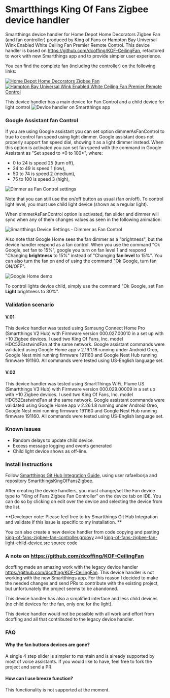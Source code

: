 # Smartthings King Of Fans Zigbee device handler
Smartthings device handler for Home Depot Home Decorators Zigbee Fan (and fan controller) produced by King of Fans or Hampton Bay Universal Wink Enabled White Ceiling Fan Premier Remote Control. This device handler is based on  https://github.com/dcoffing/KOF-CeilingFan, refactored to work with new Smartthings app and to provide simpler user experience.

You can find the complete fan (including the controller) on the following links:

[![Home Depot Home Decorators Zigbee Fan](images/home-decorators-collection-ceiling-fan.jpg)](https://www.homedepot.com/p/Home-Decorators-Collection-Gardinier-52-in-LED-Indoor-Brushed-Nickel-WINK-Enabled-Smart-Ceiling-Fan-with-Integrated-Light-Kit-with-Remote-Control-43260/206648825)
[![Hampton Bay Universal Wink Enabled White Ceiling Fan Premier Remote Control](images/hampton-bay-ceiling-fan-remotes.jpg)](https://www.homedepot.com/p/Hampton-Bay-Universal-Wink-Enabled-White-Ceiling-Fan-Premier-Remote-Control-99432/206591100)

This device handler has a main device for Fan Control and a child device for light control
![Device handler on Smartthings app](images/screenshots/screenshots.jpg)

### Google Assistant fan Control

If you are using Google assistant you can set option dimmerAsFanControl to true to control fan speed using light dimmer.
Google assistant does not properly support fan speed dial, showing it as a light dimmer instead. When this option is activated you can set fan speed with the command in Google Assistant as "Set <FAN NAME> speed to <0 to 100>", where:
  - 0 to 24 is speed 25 (turn off),
  - 24 to 49 is speed 1 (low),
  - 50 to 74 is speed 2 (medium),
  - 75 to 100 is speed 3 (high),
  
![Dimmer as Fan Control settings](images/screenshots/set_dimmer_as_fan_control_settings.jpg)


Note that you can still use the on/off button as usual (fan on/off). To control light level, you must use child light device (shown as a regular light).

When dimmerAsFanControl option is activated, fan slider and dimmer will sync when any of them changes values as seen in the following animation: 

![Smartthings Device Settings - Dimmer as Fan Control](images/screenshots/smartthings_dimmer_as_fan_control_demo.gif) 

Also note that Google Home sees the fan dimmer as a "brightness", but the device handler respond as a fan control. When you use the command "Ok Google, set fan to 15%", google you turn on fan level 1 and respond "Changing **brightness** to 15%" instead of "Changing **fan level** to 15%". You can also turn the fan on and of using the command "Ok Google, turn fan ON/OFF".

![Google Home demo](images/screenshots/google_home_fan_control.gif)

To control lights device child, simply use the command "Ok Google, set Fan **Light** brightness to 30%".


### Validation scenario 
#### V.01
This device handler was tested using Samsung Connect Home Pro (Smartthings V2 Hub) with Firmware version	000.027.00010 in a set up with +10 Zigbee devices. I used two King Of Fans, Inc. model HDC52EastwindFan at the same network.
Google assistant commands were validated using Google Home app  v 2.19.1.18 running under Android Oreo, Google Nest mini running  firmware 191160 and Google Nest Hub running  firmware 191160. All commands were tested using US-English language set.

#### V.02
This device handler was tested using SmartThings WiFi, Plume US (Smartthings V3 Hub)  with Firmware version	000.029.00009 in a set up with +10 Zigbee devices. I used two King Of Fans, Inc. model HDC52EastwindFan at the same network.
Google assistant commands were validated using Google Home app  v 2.26.1.8 running under Android Oreo, Google Nest mini running  firmware 191160 and Google Nest Hub running  firmware 191160. All commands were tested using US-English language set.


### Known issues
- Random delays to update child device.
- Excess message logging and events generated
- Child light device shows as off-line.

### Install Instructions

Follow [Smartthings Git Hub Integration Guide](https://docs.smartthings.com/en/latest/tools-and-ide/github-integration.html), using user rafaelborja and repository SmartthingsKingOfFansZigbee.

After creating the device handlers, you must change/set the Fan device type to "King of Fans Zigbee Fan Controller" on the device tab on IDE. You can do so by clicking on edit over the device and selecting the device from the list.


**Developer note: Please feel free to try Smartthings Git Hub Integration and validate if this issue is specific to my installation. **

You can also create a new device handler from code copying and pasting [king-of-fans-zigbee-fan-controller.groovy](https://raw.githubusercontent.com/rafaelborja/SmartthingsKingOfFansZigbee/master/devicetypes/rafaelborja/king-of-fans-zigbee-fan-controller.src/king-of-fans-zigbee-fan-controller.groovy) and [king-of-fans-zigbee-fan-light-child-device.src](https://raw.githubusercontent.com/rafaelborja/SmartthingsKingOfFansZigbee/master/devicetypes/rafaelborja/king-of-fans-zigbee-fan-light-child-device.src/king-of-fans-zigbee-fan-light-child-device.groovy) source code

### A note on https://github.com/dcoffing/KOF-CeilingFan

dcoffing made an amazing work with the legacy device handler https://github.com/dcoffing/KOF-CeilingFan. This device handler is not working with the new Smartthings app. For this reason I decided to make the needed changes and send PRs to contribute with the existing project, but unfortunately the project seems to be abandoned. 

This device handler has also a simplified interface and less child devices (no child devices for the fan, only one for the light).

This device handler would not be possible with all work and effort from dcoffing and all that contributed to the legacy device handler.

### FAQ
#### Why the fan buttons devices are gone?
A single 4 step slider is simpler to maintain and is already supported by most of voice assistants. If you would like to have, feel free to fork the project and send a PR. 

#### How can I use breeze function?
This functionality is not supported at the moment. 
